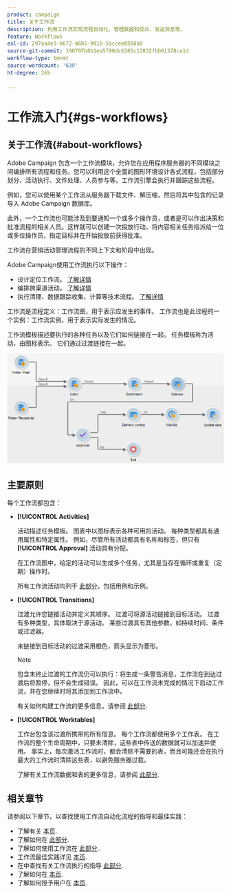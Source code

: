 ```yaml
---
product: campaign
title: 关于工作流
description: 利用工作流实现流程自动化、管理数据和受众、发送消息等。
feature: Workflows
exl-id: 297aa4e3-b672-46b5-9016-5accee8568b8
source-git-commit: 190707b8b1ea5f90dc6385c13832fbb01378ca1d
workflow-type: tm+mt
source-wordcount: '639'
ht-degree: 26%

---
```


# 工作流入门{#gs-workflows}

## 关于工作流{#about-workflows}

Adobe Campaign 包含一个工作流模块，允许您在应用程序服务器的不同模块之间编排所有流程和任务。您可以利用这个全面的图形环境设计各式流程，包括部分划分、活动执行、文件处理、人员参与等。工作流引擎会执行并跟踪这些流程。

例如，您可以使用某个工作流从服务器下载文件、解压缩，然后将其中包含的记录导入 Adobe Campaign 数据库。

此外，一个工作流也可能涉及到要通知一个或多个操作员，或者是可以作出决策和批准流程的相关人员。这样就可以创建一次投放行动，将内容相关任务指派给一位或多位操作员，指定目标并在开始投放前获得批准。

工作流在营销活动管理流程的不同上下文和阶段中出现。

Adobe Campaign使用工作流执行以下操作：

* 设计定位工作流。 [了解详情](#targeting-workflows)
* 编排跨渠道活动。 [了解详情](#campaign-workflows)
* 执行清理、数据跟踪收集、计算等技术流程。 [了解详情](#technical-workflows)

工作流是流程定义：工作流图，用于表示应发生的事件。 工作流也是此过程的一个实例：工作流实例，用于表示实际发生的情况。

工作流模板描述要执行的各种任务以及它们如何链接在一起。 任务模板称为活动，由图标表示。 它们通过过渡链接在一起。

![](assets/example1.png)

## 主要原则

每个工作流都包含：

* **[!UICONTROL Activities]**

   活动描述任务模板。 图表中以图标表示各种可用的活动。 每种类型都具有通用属性和特定属性。 例如，尽管所有活动都具有名称和标签，但只有 **[!UICONTROL Approval]** 活动具有分配。

   在工作流图中，给定的活动可以生成多个任务，尤其是当存在循环或重复（定期）操作时。

   所有工作流活动均列于 [此部分](activities.md)，包括用例和示例。

* **[!UICONTROL Transitions]**

   过渡允许您链接活动并定义其顺序。 过渡可将源活动链接到目标活动。 过渡有多种类型，具体取决于源活动。 某些过渡具有其他参数，如持续时间、条件或过滤器。

   未链接到目标活动的过渡采用橙色，箭头显示为菱形。

   >[!NOTE]
   >
   >包含未终止过渡的工作流仍可以执行：将生成一条警告消息，工作流在到达过渡后将暂停，但不会生成错误。 因此，可以在工作流未完成的情况下启动工作流，并在您继续时将其添加到工作流中。

   有关如何构建工作流的更多信息，请参阅 [此部分](build-a-workflow.md).

* **[!UICONTROL Worktables]**

   工作台包含该过渡所携带的所有信息。 每个工作流都使用多个工作表。 在工作流的整个生命周期中，只要未清除，这些表中传送的数据就可以加速并使用。 事实上，每次激活工作流时，都会清除不需要的表，而且可能还会在执行最大的工作流时清除这些表，以避免服务器过载。

   了解有关工作流数据和表的更多信息，请参阅 [此部分](use-workflow-data.md).

## 相关章节

请参阅以下章节，以查找使用工作流自动化流程的指导和最佳实践：

* 了解有关 [本页](use-workflow-data.md).
* 了解如何在 [此部分](build-a-workflow.md).
* 了解如何使用工作流在 [此部分](campaign-workflows.md)..
* 工作流最佳实践详见 [本页](workflow-best-practices.md).
* 在中查找有关工作流执行的指导 [此部分](start-a-workflow.md).
* 了解如何在 [本页](monitor-workflow-execution.md).
* 了解如何授予用户在 [本页](managing-rights.md).
